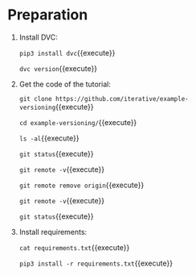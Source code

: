 # Preparation

1. Install DVC:

   `pip3 install dvc`{{execute}}
   
   `dvc version`{{execute}}
   
2. Get the code of the tutorial:

   `git clone https://github.com/iterative/example-versioning`{{execute}}
  
   `cd example-versioning/`{{execute}}
  
   `ls -al`{{execute}}
   
   `git status`{{execute}}
   
   `git remote -v`{{execute}}
   
   `git remote remove origin`{{execute}}
   
   `git remote -v`{{execute}}
   
   `git status`{{execute}}
  
3. Install requirements:

   `cat requirements.txt`{{execute}}
   
   `pip3 install -r requirements.txt`{{execute}}
